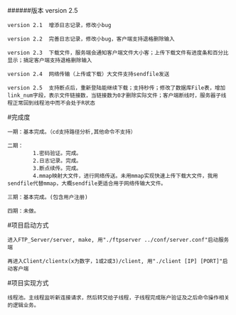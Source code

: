 ######版本 version 2.5
	
	version 2.1  增添日志记录，修改小bug

	version 2.2  完善日志记录，修改小bug，客户端支持退格删除输入
	
	version 2.3  下载文件，服务端会通知客户端文件大小客；上传下载文件有进度条和百分比显示；搞定客户端支持退格删除输入

	version 2.4  网络传输（上传或下载）大文件支持sendfile发送

	version 2.5  支持断点后，重新登陆能继续下载；支持秒传；修改了数据库File表，增加link_num字段，表示文件链接数，当链接数为0才删除实际文件；客户端断线时，服务器子线程正常回到线程池中而不会处于R状态

#完成度

	一期：基本完成。（cd支持路径分析,其他命令不支持）
	
	二期：
			1.密码验证。完成。
			2.日志记录。完成。
			3.断点续传。完成。
			4.mmap映射大文件，进行网络传送。未用mmap实现快速上传下载大文件，我用sendfile代替mmap，大概sendfile更适合用于网络传输大文件。

	三期：基本完成。(包含用户注册)

	四期：未做。

#项目启动方式
	
	进入FTP_Server/server, make, 用"./ftpserver ../conf/server.conf"启动服务端
	
	再进入Client/clientx(x为数字，1或2或3)/client, 用"./client [IP] [PORT]"启动客户端

#项目实现方式
	
	线程池。主线程监听新连接请求，然后转交给子线程，子线程完成账户验证及之后命令操作相关的逻辑业务。
